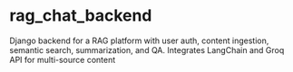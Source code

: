 # rag_chat_backend
Django backend for a RAG platform with user auth, content ingestion, semantic search, summarization, and QA. Integrates LangChain and Groq API for multi-source content
